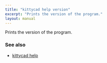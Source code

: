 ```yaml
---
title: "kittycad help version"
excerpt: "Prints the version of the program."
layout: manual
---
```


Prints the version of the program.

### See also

* [kittycad help](./kittycad_help)